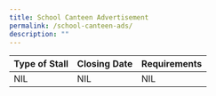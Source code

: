 ```yaml
---
title: School Canteen Advertisement
permalink: /school-canteen-ads/
description: ""
---
```

| Type of Stall | Closing Date | Requirements |
| -------- | -------- | -------- |
| NIL      | NIL     | NIL   |
